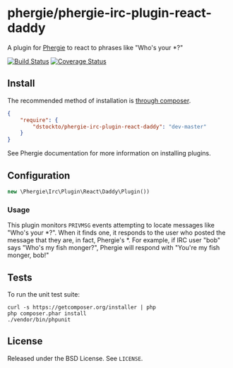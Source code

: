# phergie/phergie-irc-plugin-react-daddy

A plugin for [Phergie](http://github.com/phergie/phergie-irc-bot-react/) to react to phrases like "Who's your *?"

[![Build Status](https://secure.travis-ci.org/dstockto/phergie-irc-plugin-react-daddy.png?branch=master)](http://travis-ci.org/dstockto/phergie-irc-plugin-react-daddy)
[![Coverage Status](https://coveralls.io/repos/dstockto/phergie-irc-plugin-react-daddy/badge.png)](https://coveralls.io/r/dstockto/phergie-irc-plugin-react-daddy)

## Install

The recommended method of installation is [through composer](http://getcomposer.org).

```JSON
{
    "require": {
        "dstockto/phergie-irc-plugin-react-daddy": "dev-master"
    }
}
```

See Phergie documentation for more information on installing plugins.

## Configuration

```php
new \Phergie\Irc\Plugin\React\Daddy\Plugin())
```

### Usage

This plugin monitors `PRIVMSG` events attempting to locate messages like "Who's your *?". When it finds 
one, it responds to the user who posted the message that they are, in fact, Phergie's *. For example, if IRC user
"bob" says "Who's my fish monger?", Phergie will respond with "You're my fish monger, bob!"

## Tests

To run the unit test suite:

```
curl -s https://getcomposer.org/installer | php
php composer.phar install
./vendor/bin/phpunit
```

## License

Released under the BSD License. See `LICENSE`.
